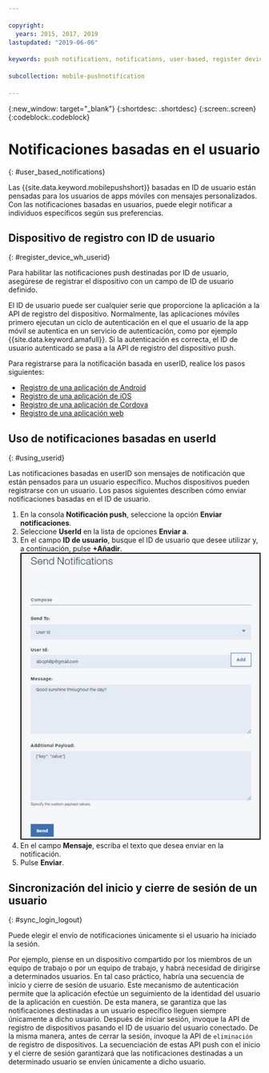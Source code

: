 ```yaml
---

copyright:
  years: 2015, 2017, 2019
lastupdated: "2019-06-06"

keywords: push notifications, notifications, user-based, register device with user ID, synchronize user login and logout

subcollection: mobile-pushnotification

---
```


{:new_window: target="_blank"}
{:shortdesc: .shortdesc}
{:screen:.screen}
{:codeblock:.codeblock}

# Notificaciones basadas en el usuario
{: #user_based_notifications}

Las {{site.data.keyword.mobilepushshort}} basadas en ID de usuario están pensadas para los usuarios de apps móviles con mensajes personalizados. Con las notificaciones basadas en usuarios, puede elegir notificar a individuos específicos según sus preferencias.

## Dispositivo de registro con ID de usuario
{: #register_device_wh_userid}

Para habilitar las notificaciones push destinadas por ID de usuario, asegúrese de registrar el dispositivo con un campo de ID de usuario definido.     

El ID de usuario puede ser cualquier serie que proporcione la aplicación a la API de registro del dispositivo. Normalmente, las aplicaciones móviles primero ejecutan un ciclo de autenticación en el que el usuario de la app móvil se autentica en un servicio de autenticación, como por ejemplo {{site.data.keyword.amafull}}. Si la autenticación es correcta, el ID de usuario autenticado se pasa a la API de registro del dispositivo push. 

Para registrarse para la notificación basada en userID, realice los pasos siguientes:

- [Registro de una aplicación de Android](https://github.com/ibm-bluemix-mobile-services/bms-clientsdk-android-push/tree/Doc#register-for-notifications)
- [Registro de una aplicación de iOS](https://github.com/ibm-bluemix-mobile-services/bms-clientsdk-swift-push/tree/Doc#register-for-notifications)
- [Registro de una aplicación de Cordova](https://github.com/ibm-bluemix-mobile-services/bms-clientsdk-cordova-plugin-push/tree/Doc#register-for-notifications)
- [Registro de una aplicación web](https://github.com/ibm-bluemix-mobile-services/bms-clientsdk-javascript-webpush/blob/Doc/README.md#register-for-notifications)


## Uso de notificaciones basadas en userId
{: #using_userid}

Las notificaciones basadas en userID son mensajes de notificación que están pensados para un usuario específico. Muchos dispositivos pueden registrarse con un usuario. Los pasos siguientes describen cómo enviar notificaciones basadas en el ID de usuario.

1. En la consola **Notificación push**, seleccione la opción **Enviar notificaciones**.
2. Seleccione **UserId** en la lista de opciones **Enviar a**.
3. En el campo **ID de usuario**, busque el ID de usuario que desee utilizar y, a continuación, pulse
**+Añadir**.![Pantalla Notificaciones](images/user_notification.jpg "Consola de notificaciones push que muestra el botón Añadir para el campo ID de usuario")
4. En el campo **Mensaje**, escriba el texto que desea enviar en la notificación.
5. Pulse **Enviar**.


## Sincronización del inicio y cierre de sesión de un usuario 
{: #sync_login_logout}

Puede elegir el envío de notificaciones únicamente si el usuario ha iniciado la sesión. 

Por ejemplo, piense en un dispositivo compartido por los miembros de un equipo de trabajo o por un equipo de trabajo, y habrá necesidad de dirigirse a determinados usuarios. En tal caso práctico, habría una secuencia de inicio y cierre de sesión de usuario. Este mecanismo de autenticación permite que la aplicación efectúe un seguimiento de la identidad del usuario de la aplicación en cuestión. De esta manera, se garantiza que las notificaciones destinadas a un usuario específico lleguen siempre únicamente a dicho usuario. Después de iniciar sesión, invoque la API de registro de dispositivos pasando el ID de usuario del usuario conectado. De la misma manera, antes de cerrar la sesión, invoque la API de `eliminación` de registro de dispositivos. La secuenciación de estas API push con el inicio y el cierre de sesión garantizará que las notificaciones destinadas a un determinado usuario se envíen únicamente a dicho usuario.
